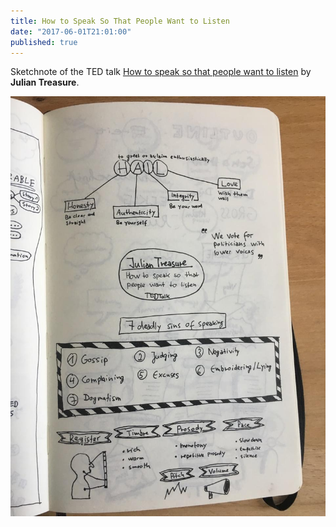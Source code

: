 ```yaml
---
title: How to Speak So That People Want to Listen
date: "2017-06-01T21:01:00"
published: true
---
```


<div>

Sketchnote of the TED talk [How to speak so that people want to listen](https://www.ted.com/talks/julian_treasure_how_to_speak_so_that_people_want_to_listen#t-185141) by **Julian Treasure**.

</div>

![How to Speak So That People Want to Listen](1.jpg)

